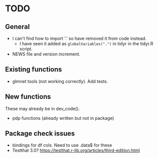 # TODO

## General

+ I can't find how to import '.' so have removed it from code instead.
  - I have seen it added as `globalVariables(".")` in tidyr in the tidyr.R script.
+ NEWS file and version increment.

## Existing functions

+ glmnet tools (not working correctly). Add tests.

## New functions

These may already be in dev_code().

+ pdp functions (already written but not in package)

## Package check issues

+ bindings for df cols. Need to use .data$ for these
+ Testthat 3.0? https://testthat.r-lib.org/articles/third-edition.html
